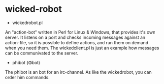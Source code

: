 wicked-robot
============

* wickedrobot.pl

An "action-bot" written in Perl for Linux &amp; Windows,
that provides it's own server.
It listens on a port and checks incoming
messages against an action-file,
so it is possible to define actions, and run them
on demand when you need them.
The wickedclient.pl is just an example how messages
can be communivated to the server.

* phibot (&#934;bot)

The phibot is an bot for an irc-channel. As like the wickedrobot,
you can order him commands. 





